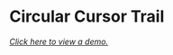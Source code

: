 # **Circular Cursor Trail**
[*Click here to view a demo.*](https://jsfiddle.net/ERRLVL27/Lzu01mca/show)
